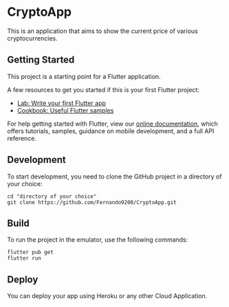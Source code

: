 # CryptoApp

This is an application that aims to show the current price of various cryptocurrencies.

## Getting Started

This project is a starting point for a Flutter application.

A few resources to get you started if this is your first Flutter project:

- [Lab: Write your first Flutter app](https://flutter.dev/docs/get-started/codelab)
- [Cookbook: Useful Flutter samples](https://flutter.dev/docs/cookbook)

For help getting started with Flutter, view our
[online documentation](https://flutter.dev/docs), which offers tutorials,
samples, guidance on mobile development, and a full API reference.

## Development

To start development, you need to clone the GitHub project in a directory of your choice:

```shell
cd "directory of your choice"
git clone https://github.com/Fernando9200/CryptoApp.git
```

## Build

To run the project in the emulator, use the following commands:

```shell
flutter pub get
flutter run
```

## Deploy

You can deploy your app using Heroku or any other Cloud Application.

